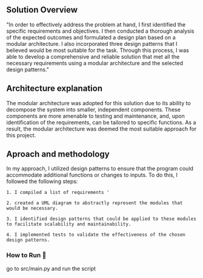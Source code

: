 ## Solution Overview

"In order to effectively address the problem at hand, I first identified the specific requirements and objectives. I then conducted a thorough analysis of the expected outcomes and formulated a design plan based on a modular architecture. I also incorporated three design patterns that I believed would be most suitable for the task. Through this process, I was able to develop a comprehensive and reliable solution that met all the necessary requirements using a modular architecture and the selected design patterns."

## Architecture explanation

The modular architecture was adopted for this solution due to its ability to decompose the system into smaller, independent components. These components are more amenable to testing and maintenance, and, upon identification of the requirements, can be tailored to specific functions. As a result, the modular architecture was deemed the most suitable approach for this project.

## Aproach and methodology

In my approach, I utilized design patterns to ensure that the program could accommodate additional functions or changes to inputs. To do this, I followed the following steps:

    1. I compiled a list of requirements '

    2. created a UML diagram to abstractly represent the modules that would be necessary.

    3. I identified design patterns that could be applied to these modules to facilitate scalability and maintainability.

    4. I implemented tests to validate the effectiveness of the chosen design patterns.

### How to Run 🔧

go to src/main.py and run the script
